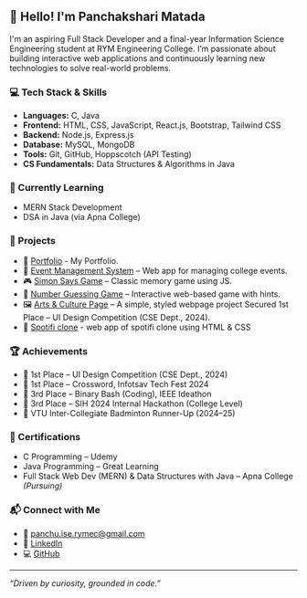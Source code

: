 ## 👋 Hello! I'm Panchakshari Matada

I'm an aspiring Full Stack Developer and a final-year Information Science Engineering student at RYM Engineering College. I’m passionate about building interactive web applications and continuously learning new technologies to solve real-world problems.

### 💻 Tech Stack & Skills
- **Languages:** C, Java
- **Frontend:** HTML, CSS, JavaScript, React.js, Bootstrap, Tailwind CSS
- **Backend:** Node.js, Express.js
- **Database:** MySQL, MongoDB
- **Tools:** Git, GitHub, Hoppscotch (API Testing)
- **CS Fundamentals:** Data Structures & Algorithms in Java

### 🧠 Currently Learning
- MERN Stack Development
- DSA in Java (via Apna College)

### 🚀 Projects
- 🎯 [Portfolio](https://panchakshari-matada.github.io/portfolio/) - My Portfolio.
- 🔗 [Event Management System](https://github.com/Panchakshari-matada/event-management) – Web app for managing college events.
- 🎮 [Simon Says Game](https://panchakshari-matada.github.io/simon-says-game/) – Classic memory game using JS.
- 🎯 [Number Guessing Game](https://panchakshari-matada.github.io/number-guessing-game/) – Interactive web-based game with hints.
- 🖼️ [Arts & Culture Page](https://panchakshari-matada.github.io/arts-and-culture/) – A simple, styled webpage project Secured 1st Place – UI Design Competition (CSE Dept., 2024).
- 🔗 [Spotifi clone](https://panchakshari-matada.github.io/spotifi-clone/) - web app of spotifi clone using HTML & CSS

### 🏆 Achievements
- 🥇 1st Place – UI Design Competition (CSE Dept., 2024)
- 🥇 1st Place – Crossword, Infotsav Tech Fest 2024
- 🥉 3rd Place – Binary Bash (Coding), IEEE Ideathon
- 🥉 3rd Place – SIH 2024 Internal Hackathon (College Level)
- 🏸 VTU Inter-Collegiate Badminton Runner-Up (2024–25)

### 📜 Certifications
- C Programming – Udemy
- Java Programming – Great Learning
- Full Stack Web Dev (MERN) & Data Structures with Java – Apna College *(Pursuing)*

### 📬 Connect with Me
- 📧 panchu.ise.rymec@gmail.com
- 🔗 [LinkedIn](https://www.linkedin.com/in/panchakshari-matada)
- 💻 [GitHub](https://github.com/Panchakshari-matada)

---

*“Driven by curiosity, grounded in code.”*
